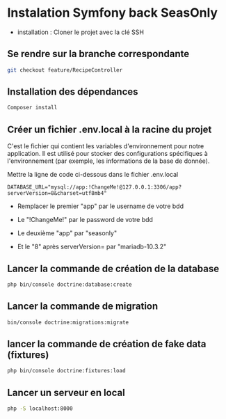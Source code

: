 # Instalation Symfony back SeasOnly

- installation : 
Cloner le projet avec la clé SSH

## Se rendre sur la branche correspondante

```bash
git checkout feature/RecipeController
```

## Installation des dépendances

```bash
Composer install
```

## Créer un fichier .env.local à la racine du projet

C'est le fichier qui contient les variables d'environnement pour notre application. Il est utilisé pour stocker des configurations spécifiques à l'environnement (par exemple, les informations de la base de donnée).

Mettre la ligne de code ci-dessous dans le fichier .env.local

```env
DATABASE_URL="mysql://app:!ChangeMe!@127.0.0.1:3306/app?serverVersion=8&charset=utf8mb4"
```

- Remplacer le premier "app" par le username de votre bdd

- Le "!ChangeMe!" par le password de votre bdd

- Le deuxième "app" par "seasonly"

- Et le "8" après serverVersion= par "mariadb-10.3.2"

## Lancer la commande de création de la database

```bash
php bin/console doctrine:database:create
```

## Lancer la commande de migration

```bash
bin/console doctrine:migrations:migrate
```

## lancer la commande de création de fake data (fixtures)

```bash
php bin/console doctrine:fixtures:load
```

## Lancer un serveur en local

```bash
php -S localhost:8000
```
